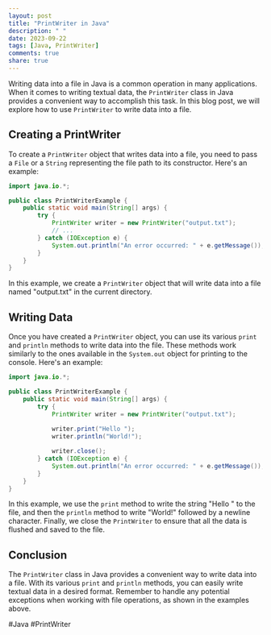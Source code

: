 ```yaml
---
layout: post
title: "PrintWriter in Java"
description: " "
date: 2023-09-22
tags: [Java, PrintWriter]
comments: true
share: true
---
```


Writing data into a file in Java is a common operation in many applications. When it comes to writing textual data, the `PrintWriter` class in Java provides a convenient way to accomplish this task. In this blog post, we will explore how to use `PrintWriter` to write data into a file.

## Creating a PrintWriter

To create a `PrintWriter` object that writes data into a file, you need to pass a `File` or a `String` representing the file path to its constructor. Here's an example:

```java
import java.io.*;

public class PrintWriterExample {
    public static void main(String[] args) {
        try {
            PrintWriter writer = new PrintWriter("output.txt");
            // ...
        } catch (IOException e) {
            System.out.println("An error occurred: " + e.getMessage());
        }
    }
}
```

In this example, we create a `PrintWriter` object that will write data into a file named "output.txt" in the current directory.

## Writing Data

Once you have created a `PrintWriter` object, you can use its various `print` and `println` methods to write data into the file. These methods work similarly to the ones available in the `System.out` object for printing to the console. Here's an example:

```java
import java.io.*;

public class PrintWriterExample {
    public static void main(String[] args) {
        try {
            PrintWriter writer = new PrintWriter("output.txt");
            
            writer.print("Hello ");
            writer.println("World!");

            writer.close();
        } catch (IOException e) {
            System.out.println("An error occurred: " + e.getMessage());
        }
    }
}
```

In this example, we use the `print` method to write the string "Hello " to the file, and then the `println` method to write "World!" followed by a newline character. Finally, we close the `PrintWriter` to ensure that all the data is flushed and saved to the file.

## Conclusion

The `PrintWriter` class in Java provides a convenient way to write data into a file. With its various `print` and `println` methods, you can easily write textual data in a desired format. Remember to handle any potential exceptions when working with file operations, as shown in the examples above.

#Java #PrintWriter